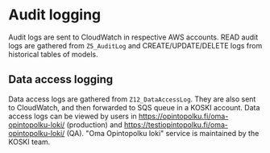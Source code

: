 # Audit logging

Audit logs are sent to CloudWatch in respective AWS accounts.
READ audit logs are gathered from `Z5_AuditLog` and CREATE/UPDATE/DELETE
logs from historical tables of models.

## Data access logging

Data access logs are gathered from `Z12_DataAccessLog`. They are also sent to CloudWatch,
and then forwarded to SQS queue in a KOSKI account. Data access logs can be viewed
by users in https://opintopolku.fi/oma-opintopolku-loki/ (production) and
https://testiopintopolku.fi/oma-opintopolku-loki/ (QA). "Oma Opintopolku loki" service
is maintained by the KOSKI team.
